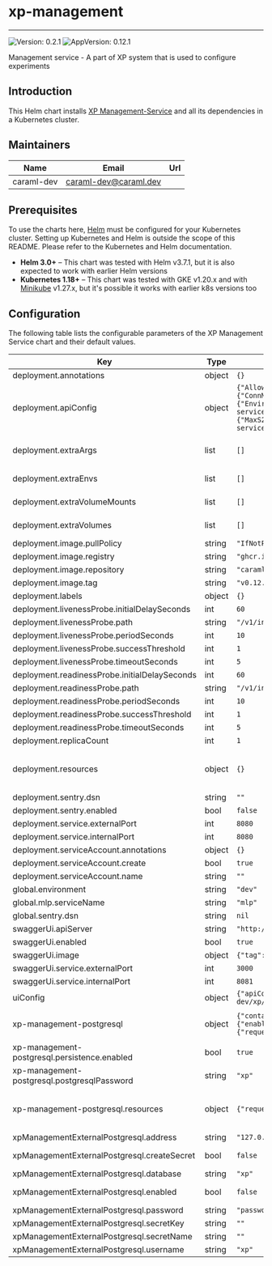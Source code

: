 # xp-management

---
![Version: 0.2.1](https://img.shields.io/badge/Version-0.2.1-informational?style=flat-square)
![AppVersion: 0.12.1](https://img.shields.io/badge/AppVersion-0.12.1-informational?style=flat-square)

Management service - A part of XP system that is used to configure experiments

## Introduction

This Helm chart installs [XP Management-Service](https://github.com/caraml-dev/xp-management-service) and all its dependencies in a Kubernetes cluster.

## Maintainers

| Name | Email | Url |
| ---- | ------ | --- |
| caraml-dev | <caraml-dev@caraml.dev> |  |

## Prerequisites

To use the charts here, [Helm](https://helm.sh/) must be configured for your
Kubernetes cluster. Setting up Kubernetes and Helm is outside the scope of
this README. Please refer to the Kubernetes and Helm documentation.

- **Helm 3.0+** – This chart was tested with Helm v3.7.1, but it is also expected to work with earlier Helm versions
- **Kubernetes 1.18+** – This chart was tested with GKE v1.20.x and with [Minikube](https://github.com/kubernetes/minikube) v1.27.x,
but it's possible it works with earlier k8s versions too

## Configuration

The following table lists the configurable parameters of the XP Management Service chart and their default values.

| Key | Type | Default | Description |
|-----|------|---------|-------------|
| deployment.annotations | object | `{}` | Annotations to add to Management Service pod |
| deployment.apiConfig | object | `{"AllowedOrigins":"*","AuthorizationConfig":{"Enabled":false},"DbConfig":{"ConnMaxIdleTime":"0s","ConnMaxLifetime":"0s","MaxIdleConns":0,"MaxOpenConns":0},"DeploymentConfig":{"EnvironmentType":"dev"},"MlpConfig":{"URL":""},"NewRelicConfig":{"AppName":"xp-management-service","Enabled":false,"License":""},"Port":8080,"SegmenterConfig":{"S2_IDs":{"MaxS2CellLevel":14,"MinS2CellLevel":10}},"SentryConfig":{"DSN":"","Enabled":false,"Labels":{"App":"xp-management-service"}},"XpUIConfig":{"appDirectory":"/app/xp-ui"}}` | XP Management Service server configuration. Please refer to https://github.com/caraml-dev/xp/blob/main/management-service/config/example.yaml for the detailed explanation on XP Management API config options |
| deployment.extraArgs | list | `[]` | List of string containing additional XP Management Service server arguments. For example, multiple "-config" can be specified to use multiple config files |
| deployment.extraEnvs | list | `[]` | List of extra environment variables to add to XP Management Service server container |
| deployment.extraVolumeMounts | list | `[]` | Extra volume mounts to attach to XP Management Service server container. For example to mount the extra volume containing secrets |
| deployment.extraVolumes | list | `[]` | Extra volumes to attach to the Pod. For example, you can mount additional secrets to these volumes |
| deployment.image.pullPolicy | string | `"IfNotPresent"` | Docker image pull policy |
| deployment.image.registry | string | `"ghcr.io"` | Docker registry for XP Management Service image |
| deployment.image.repository | string | `"caraml-dev/xp/xp-management"` | Docker image repository for XP Management Service |
| deployment.image.tag | string | `"v0.12.1-build.1-064655f"` | Docker image tag for XP Management Service |
| deployment.labels | object | `{}` | Labels to attach to the deployment. |
| deployment.livenessProbe.initialDelaySeconds | int | `60` | Liveness probe delay and thresholds |
| deployment.livenessProbe.path | string | `"/v1/internal/live"` | HTTP path for liveness check |
| deployment.livenessProbe.periodSeconds | int | `10` |  |
| deployment.livenessProbe.successThreshold | int | `1` |  |
| deployment.livenessProbe.timeoutSeconds | int | `5` |  |
| deployment.readinessProbe.initialDelaySeconds | int | `60` | Liveness probe delay and thresholds |
| deployment.readinessProbe.path | string | `"/v1/internal/ready"` | HTTP path for readiness check |
| deployment.readinessProbe.periodSeconds | int | `10` |  |
| deployment.readinessProbe.successThreshold | int | `1` |  |
| deployment.readinessProbe.timeoutSeconds | int | `5` |  |
| deployment.replicaCount | int | `1` |  |
| deployment.resources | object | `{}` | Resources requests and limits for XP Management Service. This should be set according to your cluster capacity and service level objectives. Reference: https://kubernetes.io/docs/concepts/configuration/manage-resources-containers/ |
| deployment.sentry.dsn | string | `""` | Sentry DSN value used by both XP Management Service and XP UI |
| deployment.sentry.enabled | bool | `false` |  |
| deployment.service.externalPort | int | `8080` | XP Management Service Kubernetes service port number |
| deployment.service.internalPort | int | `8080` | XP Management Service container port number |
| deployment.serviceAccount.annotations | object | `{}` |  |
| deployment.serviceAccount.create | bool | `true` |  |
| deployment.serviceAccount.name | string | `""` |  |
| global.environment | string | `"dev"` | Environment of Management Service deployment |
| global.mlp.serviceName | string | `"mlp"` | Global MLP service name |
| global.sentry.dsn | string | `nil` | Global Sentry DSN value |
| swaggerUi.apiServer | string | `"http://127.0.0.1/v1"` | URL of API server |
| swaggerUi.enabled | bool | `true` |  |
| swaggerUi.image | object | `{"tag":"v3.47.1"}` | Docker tag for Swagger UI https://hub.docker.com/r/swaggerapi/swagger-ui |
| swaggerUi.service.externalPort | int | `3000` | Swagger UI Kubernetes service port number |
| swaggerUi.service.internalPort | int | `8081` | Swagger UI container port number |
| uiConfig | object | `{"apiConfig":{"mlpApiUrl":"/api/v1","xpApiUrl":"/api/xp/v1"},"appConfig":{"docsUrl":[{"href":"https://github.com/caraml-dev/xp/tree/main/docs","label":"XP User Guide"}]},"authConfig":{"oauthClientId":""},"sentryConfig":{}}` | XP UI configuration. |
| xp-management-postgresql | object | `{"containerPorts":{"postgresql":5432},"enabled":true,"persistence":{"enabled":true,"size":"10Gi"},"postgresqlDatabase":"xp","postgresqlPassword":"xp","postgresqlUsername":"xp","resources":{"requests":{"cpu":"100m","memory":"256Mi"}},"tls":{"enabled":false}}` | Postgresql configuration to be applied to XP Management Service's postgresql database deployment Reference: https://artifacthub.io/packages/helm/bitnami/postgresql/10.16.2#parameters |
| xp-management-postgresql.persistence.enabled | bool | `true` | Persist Postgresql data in a Persistent Volume Claim |
| xp-management-postgresql.postgresqlPassword | string | `"xp"` | Password for XP Management Service Postgresql database |
| xp-management-postgresql.resources | object | `{"requests":{"cpu":"100m","memory":"256Mi"}}` | Resources requests and limits for XP Management Service database. This should be set according to your cluster capacity and service level objectives. Reference: https://kubernetes.io/docs/concepts/configuration/manage-resources-containers/ |
| xpManagementExternalPostgresql.address | string | `"127.0.0.1"` | Host address for the External postgres |
| xpManagementExternalPostgresql.createSecret | bool | `false` | Enable this if you need the chart to create a secret when you provide the password above. To be used together with password. |
| xpManagementExternalPostgresql.database | string | `"xp"` | External postgres database schema |
| xpManagementExternalPostgresql.enabled | bool | `false` | If you would like to use an external postgres database, enable it here using this |
| xpManagementExternalPostgresql.password | string | `"password"` |  |
| xpManagementExternalPostgresql.secretKey | string | `""` | Secret key in Secret which contains postgresql credentials |
| xpManagementExternalPostgresql.secretName | string | `""` | Secret name which contains credentials to access externalPostgresql |
| xpManagementExternalPostgresql.username | string | `"xp"` | External postgres database user |
